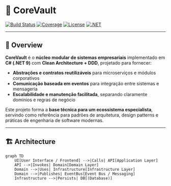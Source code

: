 # 🔐 CoreVault

[![Build Status](https://img.shields.io/github/actions/workflow/status/<usuario>/core-corevault-clean-csharp/build.yml?branch=main)](https://github.com/<usuario>/core-corevault-clean-csharp/actions)
[![Coverage](https://img.shields.io/codecov/c/github/<usuario>/core-corevault-clean-csharp)](https://codecov.io/gh/<usuario>/core-corevault-clean-csharp)
[![License](https://img.shields.io/github/license/<usuario>/core-corevault-clean-csharp)](LICENSE)
[![.NET](https://img.shields.io/badge/.NET-9.0-blue)](https://dotnet.microsoft.com/)

---

## 🚀 Overview

**CoreVault** é o **núcleo modular de sistemas empresariais** implementado em **C# (.NET 9)** com **Clean Architecture + DDD**, projetado para fornecer:

- **Abstrações e contratos reutilizáveis** para microserviços e módulos corporativos  
- **Comunicação baseada em eventos** para integração entre sistemas e mensageria  
- **Escalabilidade e manutenção facilitada**, separando claramente domínios e regras de negócio  

Este projeto forma a **base técnica para um ecossistema especialista**, servindo como referência para padrões de arquitetura, design patterns e práticas de engenharia de software modernas.

---

## 🏗 Architecture

```mermaid
graph TD
    UI[User Interface / Frontend] -->|Calls| API[Application Layer]
    API -->|Invokes| Domain[Domain Layer]
    Domain -->|Uses| Infrastructure[Infrastructure Layer]
    Domain -->|Publishes| EventBus[Event Bus / Messaging]
    Infrastructure -->|Persists| DB[(Database)]
